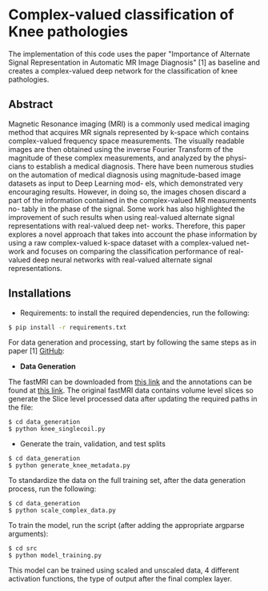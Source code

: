 # Complex-valued classification of Knee pathologies 

The implementation of this code uses the paper "Importance of Alternate Signal Representation in Automatic MR Image Diagnosis" [1] as baseline and creates a complex-valued deep network for the classification of knee pathologies. 

## Abstract 

Magnetic Resonance imaging (MRI) is a commonly used medical imaging method that acquires MR signals represented by k-space which contains complex-valued frequency space measurements. The visually readable images are then obtained using the inverse Fourier Transform of the magnitude of these complex measurements, and analyzed by the physi- cians to establish a medical diagnosis. There have been numerous studies on the automation of medical diagnosis using magnitude-based image datasets as input to Deep Learning mod- els, which demonstrated very encouraging results. However, in doing so, the images chosen discard a part of the information contained in the complex-valued MR measurements no- tably in the phase of the signal. Some work has also highlighted the improvement of such results when using real-valued alternate signal representations with real-valued deep net- works. Therefore, this paper explores a novel approach that takes into account the phase information by using a raw complex-valued k-space dataset with a complex-valued net- work and focuses on comparing the classification performance of real-valued deep neural networks with real-valued alternate signal representations.

## Installations

- Requirements: to install the required dependencies, run the following:  
```bash
$ pip install -r requirements.txt
```
For data generation and processing, start by following the same steps as in paper [1] [GitHub](https://github.com/anonycodes/MRI):
* __Data Generation__ 

The fastMRI can be downloaded from [this link](https://fastmri.med.nyu.edu) and the annotations can be found at [this link](https://github.com/microsoft/fastmri-plus/tree/main/Annotations). The original fastMRI data contains volume level slices so generate the Slice level processed data after updating the required paths in the file:
 ```
$ cd data_generation
$ python knee_singlecoil.py
```
* Generate the train, validation, and test splits
```
$ cd data_generation
$ python generate_knee_metadata.py
```

To standardize the data on the full training set, after the data generation process, run the following: 
```
$ cd data_generation
$ python scale_complex_data.py
```

To train the model, run the script (after adding the appropriate argparse arguments): 
```
$ cd src
$ python model_training.py
```

This model can be trained using scaled and unscaled data, 4 different activation functions, the type of output after the final complex layer.

